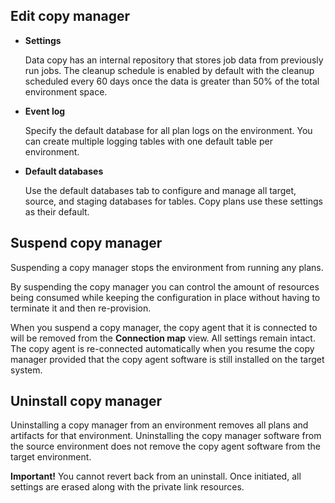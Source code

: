 ## Edit copy manager


-   **Settings**

    Data copy has an internal repository that stores job data from previously run jobs. The cleanup schedule is enabled by default with the cleanup scheduled every 60 days once the data is greater than 50% of the total environment space.


-   **Event log**

    Specify the default database for all plan logs on the environment. You can create multiple logging tables with one default table per environment.


-   **Default databases**

    Use the default databases tab to configure and manage all target, source, and staging databases for tables. Copy plans use these settings as their default.


## Suspend copy manager


Suspending a copy manager stops the environment from running any plans.

By suspending the copy manager you can control the amount of resources being consumed while keeping the configuration in place without having to terminate it and then re-provision.

When you suspend a copy manager, the copy agent that it is connected to will be removed from the **Connection map** view. All settings remain intact. The copy agent is re-connected automatically when you resume the copy manager provided that the copy agent software is still installed on the target system.

## Uninstall copy manager


Uninstalling a copy manager from an environment removes all plans and artifacts for that environment. Uninstalling the copy manager software from the source environment does not remove the copy agent software from the target environment.

**Important!** You cannot revert back from an uninstall. Once initiated, all settings are erased along with the private link resources.

